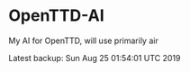 # OpenTTD-AI
My AI for OpenTTD, will use primarily air

Latest backup: Sun Aug 25 01:54:01 UTC 2019
